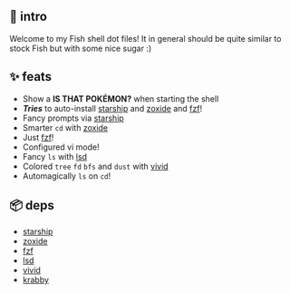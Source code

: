 ## 👋 intro

Welcome to my Fish shell dot files!
It in general should be quite similar to stock Fish but with some nice sugar :)

## ✨ feats

- Show a **IS THAT POKÉMON?** when starting the shell
- **_Tries_** to auto-install [starship](https://starship.rs) and [zoxide](https://ajeetdsouza/zoxide) and [fzf](https://github.com/junegunn/fzf)!
- Fancy prompts via [starship](https://starship.rs)
- Smarter `cd` with [zoxide](https://ajeetdsouza/zoxide)
- Just [fzf](https://github.com/junegunn/fzf)!
- Configured vi mode!
- Fancy `ls` with [lsd](https://github.com/lsd-rs/lsd)
- Colored `tree` `fd` `bfs` and `dust` with [vivid](https://github.com/sharkdp/vivid)
- Automagically `ls` on `cd`!

## 📦 deps

- [starship](https://starship.rs)
- [zoxide](https://ajeetdsouza/zoxide)
- [fzf](https://github.com/junegunn/fzf)
- [lsd](https://github.com/lsd-rs/lsd)
- [vivid](https://github.com/sharkdp/vivid)
- [krabby](https://lib.rs/crates/krabby)
